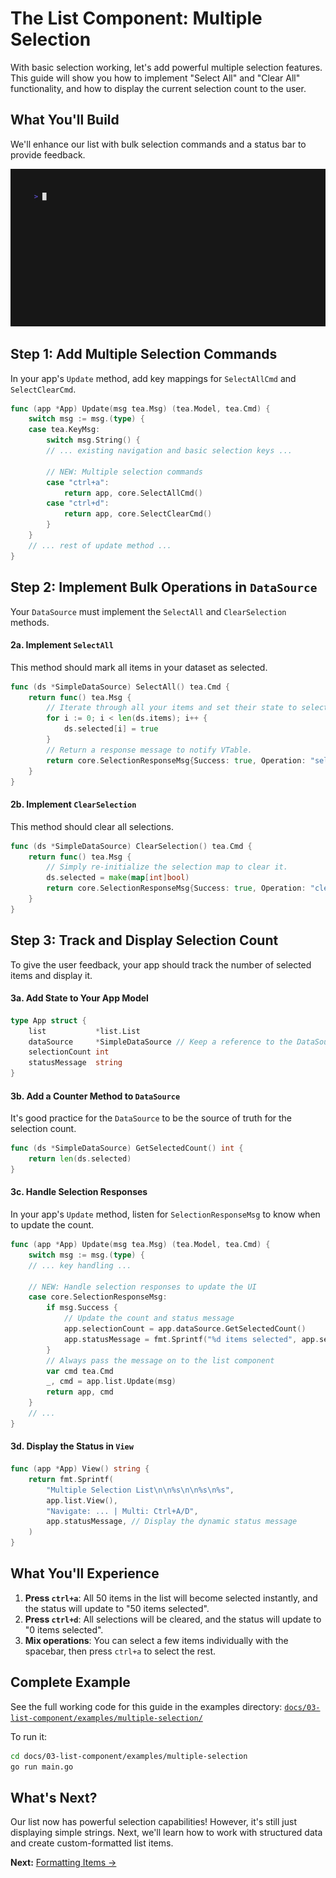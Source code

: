 # The List Component: Multiple Selection

With basic selection working, let's add powerful multiple selection features. This guide will show you how to implement "Select All" and "Clear All" functionality, and how to display the current selection count to the user.

## What You'll Build

We'll enhance our list with bulk selection commands and a status bar to provide feedback.

![VTable Multiple Selection](examples/multiple-selection/multiple-selection.gif)


## Step 1: Add Multiple Selection Commands

In your app's `Update` method, add key mappings for `SelectAllCmd` and `SelectClearCmd`.

```go
func (app *App) Update(msg tea.Msg) (tea.Model, tea.Cmd) {
	switch msg := msg.(type) {
	case tea.KeyMsg:
		switch msg.String() {
		// ... existing navigation and basic selection keys ...

		// NEW: Multiple selection commands
		case "ctrl+a":
			return app, core.SelectAllCmd()
		case "ctrl+d":
			return app, core.SelectClearCmd()
		}
	}
	// ... rest of update method ...
}
```

## Step 2: Implement Bulk Operations in `DataSource`

Your `DataSource` must implement the `SelectAll` and `ClearSelection` methods.

#### 2a. Implement `SelectAll`
This method should mark all items in your dataset as selected.

```go
func (ds *SimpleDataSource) SelectAll() tea.Cmd {
	return func() tea.Msg {
		// Iterate through all your items and set their state to selected.
		for i := 0; i < len(ds.items); i++ {
			ds.selected[i] = true
		}
		// Return a response message to notify VTable.
		return core.SelectionResponseMsg{Success: true, Operation: "selectAll"}
	}
}
```

#### 2b. Implement `ClearSelection`
This method should clear all selections.

```go
func (ds *SimpleDataSource) ClearSelection() tea.Cmd {
	return func() tea.Msg {
		// Simply re-initialize the selection map to clear it.
		ds.selected = make(map[int]bool)
		return core.SelectionResponseMsg{Success: true, Operation: "clear"}
	}
}
```

## Step 3: Track and Display Selection Count

To give the user feedback, your app should track the number of selected items and display it.

#### 3a. Add State to Your App Model
```go
type App struct {
	list           *list.List
	dataSource     *SimpleDataSource // Keep a reference to the DataSource
	selectionCount int
	statusMessage  string
}
```

#### 3b. Add a Counter Method to `DataSource`
It's good practice for the `DataSource` to be the source of truth for the selection count.

```go
func (ds *SimpleDataSource) GetSelectedCount() int {
	return len(ds.selected)
}
```

#### 3c. Handle Selection Responses
In your app's `Update` method, listen for `SelectionResponseMsg` to know when to update the count.

```go
func (app *App) Update(msg tea.Msg) (tea.Model, tea.Cmd) {
	switch msg := msg.(type) {
	// ... key handling ...

	// NEW: Handle selection responses to update the UI
	case core.SelectionResponseMsg:
		if msg.Success {
			// Update the count and status message
			app.selectionCount = app.dataSource.GetSelectedCount()
			app.statusMessage = fmt.Sprintf("%d items selected", app.selectionCount)
		}
		// Always pass the message on to the list component
		var cmd tea.Cmd
		_, cmd = app.list.Update(msg)
		return app, cmd
	}
	// ...
}
```

#### 3d. Display the Status in `View`
```go
func (app *App) View() string {
	return fmt.Sprintf(
		"Multiple Selection List\n\n%s\n\n%s\n%s",
		app.list.View(),
		"Navigate: ... | Multi: Ctrl+A/D",
		app.statusMessage, // Display the dynamic status message
	)
}
```

## What You'll Experience

1.  **Press `ctrl+a`**: All 50 items in the list will become selected instantly, and the status will update to "50 items selected".
2.  **Press `ctrl+d`**: All selections will be cleared, and the status will update to "0 items selected".
3.  **Mix operations**: You can select a few items individually with the spacebar, then press `ctrl+a` to select the rest.

## Complete Example

See the full working code for this guide in the examples directory:
[`docs/03-list-component/examples/multiple-selection/`](examples/multiple-selection/)

To run it:
```bash
cd docs/03-list-component/examples/multiple-selection
go run main.go
```

## What's Next?

Our list now has powerful selection capabilities! However, it's still just displaying simple strings. Next, we'll learn how to work with structured data and create custom-formatted list items.

**Next:** [Formatting Items →](05-formatting-items.md) 